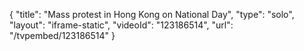{
    "title": "Mass protest in Hong Kong on National Day",
    "type": "solo",
    "layout": "iframe-static",
    "videoId": "123186514",
    "url": "\/tvpembed\/123186514"
}